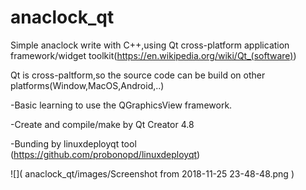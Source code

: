 # anaclock_qt

Simple anaclock write with C++,using Qt  cross-platform application framework/widget toolkit(https://en.wikipedia.org/wiki/Qt_(software))

Qt is cross-paltform,so the source code can be build on other platforms(Window,MacOS,Android,..)

-Basic learning to use the QGraphicsView framework.

-Create and compile/make by Qt Creator 4.8

-Bunding by linuxdeployqt tool (https://github.com/probonopd/linuxdeployqt)

![](
        anaclock_qt/images/Screenshot from 2018-11-25 23-48-48.png
      )

